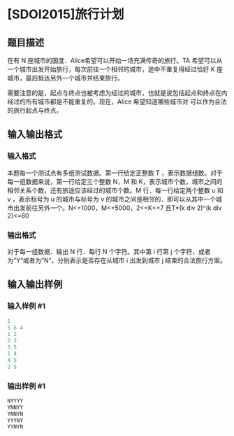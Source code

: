 # [SDOI2015]旅行计划

## 题目描述

在有 N 座城市的国度．Alice希望可以开始一场充满传奇的旅行。TA 希望可以从一个城市出发开始旅行，每次前往一个相邻的城市，途中不重复得经过恰好 K 座城市，最后抵达另外一个城市并结束旅行。

需要注意的是，起点与终点也被考虑为经过的城市，也就是说包括起点和终点在内经过的所有城市都是不能重复的。现在，Alice 希望知道哪些城市对  可以作为合法的旅行起点与终点。

## 输入输出格式

### 输入格式

本题每一个测试点有多组测试数据。第一行给定正整数 T ，表示数据组数。对于每一组数据来说，第一行给定三个整数 N，M 和 K，表示城市个数，城市之间的相邻关系个数，还有旅途应该经过的城市个数。M 行．每一行给定两个整数 u 和 v ，表示标号为 u 的城市与标号为 v 的城市之间是相邻的．即可以从其中一个城市出发前往另外一个。N<=1000，M<=5000，2<=K<=7 且T\*(k div 2)^(k div 2)<=60

### 输出格式

对于每一组数据．输出 N 行．每行 N 个字符。其中第 i 行第 j 个字符，或者为”Y“或者为”N“，分别表示是否存在从城市 i 出发到城市 j 结束的合法旅行方案。

## 输入输出样例

### 输入样例 #1

```cpp
1
5 6 4
1 2
2 3
3 5
1 4
4 5
2 5
```


### 输出样例 #1

```cpp
NYYYY 
YNNYY 
YNNYN 
YYYNY 
YYNYN
```


